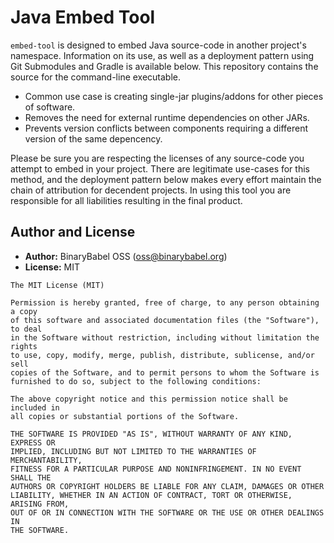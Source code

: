 # Java Embed Tool

`embed-tool` is designed to embed Java source-code in another project's namespace. Information on its use, as well as a deployment pattern using Git Submodules and Gradle is available below. This repository contains the source for the command-line executable. 

* Common use case is creating single-jar plugins/addons for other pieces of software.
* Removes the need for external runtime dependencies on other JARs.
* Prevents version conflicts between components requiring a different version of the same depencency.

Please be sure you are respecting the licenses of any source-code you attempt to embed in your project. There are legitimate use-cases for this method, and the deployment pattern below makes every effort maintain the chain of attribution for decendent projects. In using this tool you are responsible for all liabilities resulting in the final product.


## Author and License

 - **Author:** BinaryBabel OSS (<oss@binarybabel.org>)
 - **License:** MIT

```
The MIT License (MIT)

Permission is hereby granted, free of charge, to any person obtaining a copy
of this software and associated documentation files (the "Software"), to deal
in the Software without restriction, including without limitation the rights
to use, copy, modify, merge, publish, distribute, sublicense, and/or sell
copies of the Software, and to permit persons to whom the Software is
furnished to do so, subject to the following conditions:

The above copyright notice and this permission notice shall be included in
all copies or substantial portions of the Software.

THE SOFTWARE IS PROVIDED "AS IS", WITHOUT WARRANTY OF ANY KIND, EXPRESS OR
IMPLIED, INCLUDING BUT NOT LIMITED TO THE WARRANTIES OF MERCHANTABILITY,
FITNESS FOR A PARTICULAR PURPOSE AND NONINFRINGEMENT. IN NO EVENT SHALL THE
AUTHORS OR COPYRIGHT HOLDERS BE LIABLE FOR ANY CLAIM, DAMAGES OR OTHER
LIABILITY, WHETHER IN AN ACTION OF CONTRACT, TORT OR OTHERWISE, ARISING FROM,
OUT OF OR IN CONNECTION WITH THE SOFTWARE OR THE USE OR OTHER DEALINGS IN
THE SOFTWARE.
```
